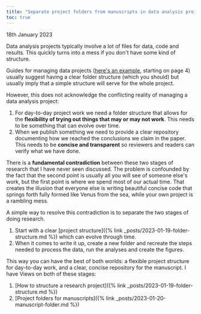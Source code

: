 ```yaml
---
title: "Separate project folders from manuscripts in data analysis projects"
toc: true
---
```

18th January 2023

Data analysis projects typically involve a lot of files for data, code and results.
This quickly turns into a mess if you don't have some kind of structure.

Guides for managing data projects ([here's an example](https://www.britishecologicalsociety.org/wp-content/uploads/2019/06/BES-Guide-Reproducible-Code-2019.pdf?utm_source=web&utm_medium=web&utm_campaign=better_science), starting on page 4) usually suggest having a clear folder structure (which you should) but usually imply that a simple structure will serve for the whole project.

However, this does not acknowledge the conflicting reality of managing a data analysis project:

1. For day-to-day project work we need a folder structure that allows for the **flexibility of trying out things that may or may not work**. This needs to be something that can evolve over time.
2. When we publish something we need to provide a clear repository documenting how we reached the conclusions we claim in the paper. This needs to be **concise and transparent** so reviewers and readers can verify what we have done.

There is a **fundamental contradiction** between these two stages of research that I have never seen discussed.
The problem is confounded by the fact that the second point is usually all you will see of someone else's work, but the first point is where we spend most of our actual time.
That creates the illusion that everyone else is writing beautiful concise code that springs forth fully formed like Venus from the sea, while your own project is a rambling mess.

A simple way to resolve this contradiction is to separate the two stages of doing research.

1. Start with a clear [project structure]({% link _posts/2023-01-19-folder-structure.md %}) which can evolve through time.
2. When it comes to write it up, create a new folder and recreate the steps needed to process the data, run the analyses and create the figures.

This way you can have the best of both worlds: a flexible project structure for day-to-day work, and a clear, concise repository for the manuscript. I have Views on both of these stages:

1. [How to structure a research project]({% link _posts/2023-01-19-folder-structure.md %})
2. [Project folders for manuscripts]({% link _posts/2023-01-20-manuscript-folder.md %})